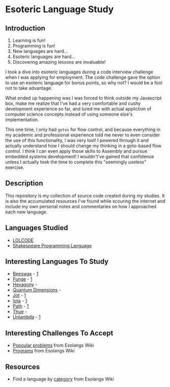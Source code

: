 # Esoteric Language Study

## Introduction

1. Learning is fun!
2. Programming is fun!
3. New languages are hard...
4. Esoteric languages are hard...
5. Discovering amazing lessons are invaluable!

I took a dive into esoteric languages during a code interview challenge when I was applying for employment. The code challenge gave the option to use an esoteric language for bonus points, so why not? I would be a fool not to take advantage.

What ended up happening was I was forced to think outside my Javascript box, make me realize that I've had a very comfortable and cushy development experience so far, and lured me with actual appliction of computer science concepts instead of using someone else's implementation.

This one time, I only had ```gotos``` for flow control, and because everything in my academic and professional experience told me never to even consider the use of this functionality, I was very lost! I powered through it and actually understand how I should change my thinking in a goto-based flow control. I think I can even apply those skills to Assembly and pursue embedded systems development! I wouldn't've gained that confidence unless I actually took the time to complete this "seemingly useless" exercise.

## Description
This repository is my collection of source code created during my studies. It is also the accumulated resources I've found while scouring the internet and include my own personal notes and commentaries on how I approached each new language.

## Languages Studied
- [LOLCODE](https://github.com/mstraughan86/Esoteric-Language-Studies/tree/master/LOLCODE)
- [Shakespeare Programming Language](https://github.com/mstraughan86/Esoteric-Language-Studies/tree/master/Shakespeare)

## Interesting Languages To Study
- [Beeswax](https://github.com/m-lohmann/BeeswaxEsolang.jl) - [1](https://esolangs.org/wiki/Beeswax)
- [Funge](https://github.com/catseye/Funge-98/blob/master/doc/funge98.markdown) - [1](https://gist.github.com/LordRatte/c6a5694f0a13e2ec2d1798872feb5906)
- [Hexagony](https://esolangs.org/wiki/Hexagony) - []()
- [Quantum Dimensions](https://esolangs.org/wiki/Quantum_Dimensions) - []()
- [Jot](http://www.nyu.edu/projects/barker/Iota/) - [1](http://esolangs.org/wiki/Jot)
- [Iota](http://www.nyu.edu/projects/barker/Iota/) - [1](http://esolangs.org/wiki/Iota)
- [Path](http://pathlang.sourceforge.net/) - [1](https://esolangs.org/wiki/PATH)
- [Thue](http://esolangs.org/wiki/Thue) - []()
- [Unlambda](http://www.madore.org/~david/programs/unlambda/) - [1](https://esolangs.org/wiki/Unlambda)

## Interesting Challenges To Accept
- [Popoular problems](https://esolangs.org/wiki/Popular_problem) from Esolangs Wiki
- [Programs](https://esolangs.org/wiki/Category:Program_forms) from Esolangs Wiki

## Resources
- Find a language by [category](https://esolangs.org/wiki/Esolang:Categorization) from Esolangs Wiki